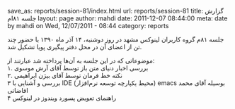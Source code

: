 save_as: reports/session-81/index.html
url: reports/session-81
title: گزارش جلسه ۸۱‌ام
layout: page
author: mahdi
date: 2011-12-07 08:44:00
meta: date by mahdi on Wed, 12/07/2011 - 08:44
category: reports

جلسه ۸۱م گروه کاربران لینوکس مشهد در روز دوشنبه، ۱۴ آذر ماه ۱۳۹۰ با حضور چند
تن از اعضای آن در محل دفتر پیگیری پویا تشکیل شد.  


<!--more-->



موضوعاتی که در این جلسه به آن‌ها پرداخته شد عبارتند از:  
۱. بررسی اخبار دنیای متن باز توسط آقای آرش موسوی  
۲. نکته خط فرمان توسط آقای بیژن ابراهیمی  
۳ بررسی و آشنایی با IDE (محیط یکپارچه توسعه نرم‌افزار) emacs بوسیله آقای محمد
افاضاتی  
۴ راهنمای تعویض پسورد ویندوز در لینوکس
